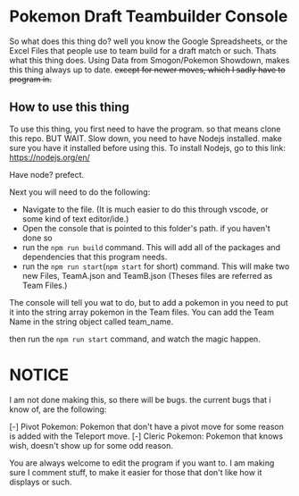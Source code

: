 # Pokemon Draft Teambuilder Console
So what does this thing do? well you know the Google Spreadsheets, or the Excel Files that people use to team build for a draft match or such. Thats what this thing does. Using Data from Smogon/Pokemon Showdown, makes this thing always up to date. ~~except for newer moves, which I sadly have to program in.~~

## How to use this thing
To use this thing, you first need to have the program. so that means clone this repo.
BUT WAIT. Slow down, you need to have Nodejs installed. make sure you have it installed before using this.
To install Nodejs, go to this link: https://nodejs.org/en/

Have node? prefect.

Next you will need to do the following:
- Navigate to the file. (It is much easier to do this through vscode, or some kind of text editor/ide.)
- Open the console that is pointed to this folder's path. if you haven't done so
- run the `npm run build` command. This will add all of the packages and dependencies that this program needs.
- run the `npm run start`(`npm start` for short) command. This will make two new Files, TeamA.json and TeamB.json (Theses files are referred as Team Files.)

The console will tell you wat to do, but to add a pokemon in you need to put it into the string array pokemon in the Team files.
You can add the Team Name in the string object called team_name.

then run the `npm run start` command, and watch the magic happen.

# NOTICE
I am not done making this, so there will be bugs. the current bugs that i know of, are the following:

[-] Pivot Pokemon: Pokemon that don't have a pivot move for some reason is added with the Teleport move. 
[-] Cleric Pokemon: Pokemon that knows wish, doesn't show up for some odd reason.

You are always welcome to edit the program if you want to. I am making sure I comment stuff, to make it easier for those that don't like how it displays or such.

